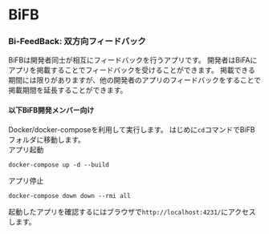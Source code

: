 # BiFB
### Bi-FeedBack: 双方向フィードバック
BiFBは開発者同士が相互にフィードバックを行うアプリです。
開発者はBiFAにアプリを掲載することでフィードバックを受けることができます。
掲載できる期間には限りがありますが、他の開発者のアプリのフィードバックをすることで掲載期間を延長することができます。
<br>
#### 以下BiFB開発メンバー向け
Docker/docker-composeを利用して実行します。
はじめに`cd`コマンドでBiFBフォルダに移動します。
<br>
アプリ起動
```
docker-compose up -d --build
```
アプリ停止
```
docker-compose down down --rmi all
```
起動したアプリを確認するにはブラウザで`http://localhost:4231/`にアクセスします。